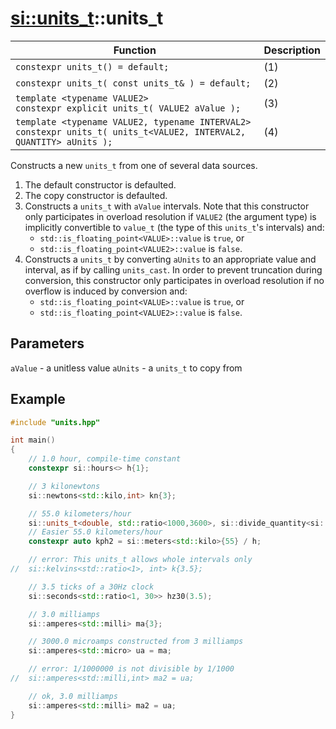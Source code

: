 # [si::units_t](../units_t.md)::units_t

Function | Description
---------|----------
`constexpr units_t() = default;` | (1)
`constexpr units_t( const units_t& ) = default;` | (2)
`template <typename VALUE2>`<br>`constexpr explicit units_t( VALUE2 aValue );` | (3)
`template <typename VALUE2, typename INTERVAL2>`<br>`constexpr units_t( units_t<VALUE2, INTERVAL2, QUANTITY> aUnits );` | (4)

Constructs a new `units_t` from one of several data sources.
1. The default constructor is defaulted.
2. The copy constructor is defaulted.
3. Constructs a `units_t` with `aValue` intervals. Note that this constructor only participates in overload resolution if `VALUE2` (the argument type) is implicitly convertible to `value_t` (the type of this `units_t`'s intervals) and:
   * `std::is_floating_point<VALUE>::value` is `true`, or
   * `std::is_floating_point<VALUE2>::value` is `false`.
4. Constructs a `units_t` by converting `aUnits` to an appropriate value and interval, as if by calling `units_cast`. In order to prevent truncation during conversion, this constructor only participates in overload resolution if no overflow is induced by conversion and:
   * `std::is_floating_point<VALUE>::value` is `true`, or
   * `std::is_floating_point<VALUE2>::value` is `false`.

## Parameters
`aValue` - a unitless value
`aUnits` - a `units_t` to copy from

## Example
```c++
#include "units.hpp"

int main()
{
    // 1.0 hour, compile-time constant
    constexpr si::hours<> h{1};

    // 3 kilonewtons
    si::newtons<std::kilo,int> kn{3};

    // 55.0 kilometers/hour
    si::units_t<double, std::ratio<1000,3600>, si::divide_quantity<si::distance, si::time>> kph{55};
    // Easier 55.0 kilometers/hour
    constexpr auto kph2 = si::meters<std::kilo>{55} / h;

    // error: This units_t allows whole intervals only
//  si::kelvins<std::ratio<1>, int> k{3.5};

    // 3.5 ticks of a 30Hz clock
    si::seconds<std::ratio<1, 30>> hz30(3.5);

    // 3.0 milliamps
    si::amperes<std::milli> ma{3};

    // 3000.0 microamps constructed from 3 milliamps
    si::amperes<std::micro> ua = ma;

    // error: 1/1000000 is not divisible by 1/1000
//  si::amperes<std::milli,int> ma2 = ua;

    // ok, 3.0 milliamps
    si::amperes<std::milli> ma2 = ua;
}
```
